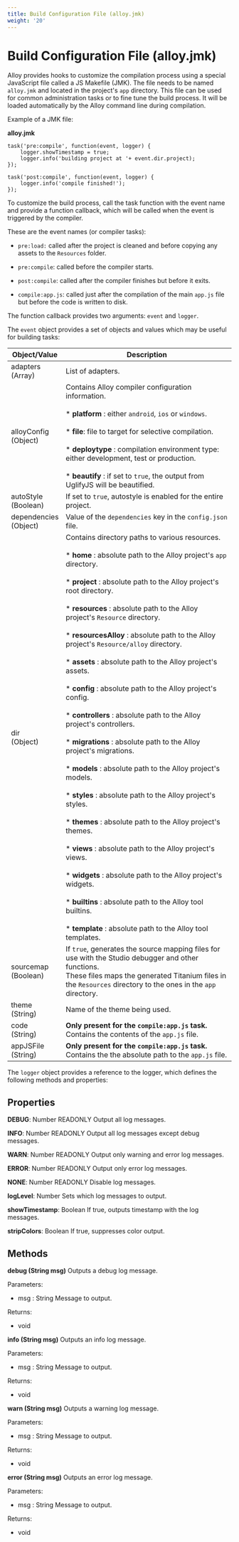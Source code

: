 ```yaml
---
title: Build Configuration File (alloy.jmk)
weight: '20'
---
```


# Build Configuration File (alloy.jmk)

Alloy provides hooks to customize the compilation process using a special JavaScript file called a JS Makefile (JMK). The file needs to be named `alloy.jmk` and located in the project's `app` directory. This file can be used for common administration tasks or to fine tune the build process. It will be loaded automatically by the Alloy command line during compilation.

Example of a JMK file:

**alloy.jmk**

```
task('pre:compile', function(event, logger) {
    logger.showTimestamp = true;
    logger.info('building project at '+ event.dir.project);
});

task('post:compile', function(event, logger) {
    logger.info('compile finished!');
});
```

To customize the build process, call the task function with the event name and provide a function callback, which will be called when the event is triggered by the compiler.

These are the event names (or compiler tasks):

* `pre:load:` called after the project is cleaned and before copying any assets to the `Resources` folder.

* `pre:compile`: called before the compiler starts.

* `post:compile`: called after the compiler finishes but before it exits.

* `compile:app.js`: called just after the compilation of the main `app.js` file but before the code is written to disk.

The function callback provides two arguments: `event` and `logger`.

The `event` object provides a set of objects and values which may be useful for building tasks:

| Object/Value | Description |
| --- | --- |
| adapters  <br />(Array) | List of adapters. |
| alloyConfig  <br />(Object) | Contains Alloy compiler configuration information.<br /><br />* **platform** : either `android`, `ios` or `windows`.<br />    <br />* **file**: file to target for selective compilation.<br />    <br />* **deploytype** : compilation environment type: either development, test or production.<br />    <br />* **beautify** : if set to `true`, the output from UglifyJS will be beautified. |
| autoStyle  <br />(Boolean) | If set to `true`, autostyle is enabled for the entire project. |
| dependencies  <br />(Object) | Value of the `dependencies` key in the `config.json` file. |
| dir  <br />(Object) | Contains directory paths to various resources.<br /><br />* **home** : absolute path to the Alloy project's `app` directory.<br />    <br />* **project** : absolute path to the Alloy project's root directory.<br />    <br />* **resources** : absolute path to the Alloy project's `Resource` directory.<br />    <br />* **resourcesAlloy** : absolute path to the Alloy project's `Resource/alloy` directory.<br />    <br />* **assets** : absolute path to the Alloy project's assets.<br />    <br />* **config** : absolute path to the Alloy project's config.<br />    <br />* **controllers** : absolute path to the Alloy project's controllers.<br />    <br />* **migrations** : absolute path to the Alloy project's migrations.<br />    <br />* **models** : absolute path to the Alloy project's models.<br />    <br />* **styles** : absolute path to the Alloy project's styles.<br />    <br />* **themes** : absolute path to the Alloy project's themes.<br />    <br />* **views** : absolute path to the Alloy project's views.<br />    <br />* **widgets** : absolute path to the Alloy project's widgets.<br />    <br />* **builtins** : absolute path to the Alloy tool builtins.<br />    <br />* **template** : absolute path to the Alloy tool templates. |
| sourcemap  <br />(Boolean) | If `true`, generates the source mapping files for use with the Studio debugger and other functions.  <br />These files maps the generated Titanium files in the `Resources` directory to the ones in the `app` directory. |
| theme  <br />(String) | Name of the theme being used. |
| code  <br />(String) | **Only present for the `compile:app.js` task.** Contains the contents of the `app.js` file. |
| appJSFile  <br />(String) | **Only present for the `compile:app.js` task.** Contains the the absolute path to the `app.js` file. |

The `logger` object provides a reference to the logger, which defines the following methods and properties:

## Properties

**DEBUG**: Number READONLY
Output all log messages.

**INFO**: Number READONLY
Output all log messages except debug messages.

**WARN**: Number READONLY
Output only warning and error log messages.

**ERROR**: Number READONLY
Output only error log messages.

**NONE**: Number READONLY
Disable log messages.

**logLevel**: Number
Sets which log messages to output.

**showTimestamp**: Boolean
If true, outputs timestamp with the log messages.

**stripColors**: Boolean
If true, suppresses color output.

## Methods

**debug (String msg)**
Outputs a debug log message.

Parameters:

* msg : String
    Message to output.

Returns:

* void

**info (String msg)**
Outputs an info log message.

Parameters:

* msg : String
    Message to output.

Returns:

* void

**warn (String msg)**
Outputs a warning log message.

Parameters:

* msg : String
    Message to output.

Returns:

* void

**error (String msg)**
Outputs an error log message.

Parameters:

* msg : String
    Message to output.

Returns:

* void
